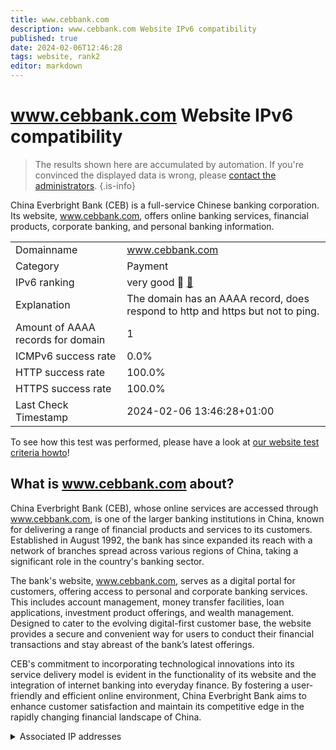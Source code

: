 ```yaml
---
title: www.cebbank.com
description: www.cebbank.com Website IPv6 compatibility
published: true
date: 2024-02-06T12:46:28
tags: website, rank2
editor: markdown
---
```


# www.cebbank.com Website IPv6 compatibility

> The results shown here are accumulated by automation. If you're convinced the displayed data is wrong, please [contact the administrators](/howto/chat). 
{.is-info}

China Everbright Bank (CEB) is a full-service Chinese banking corporation. Its website, www.cebbank.com, offers online banking services, financial products, corporate banking, and personal banking information.


|   |   |
| - | - |
| Domainname | www.cebbank.com
| Category | Payment |
| IPv6 ranking | very good :2nd_place_medal: [🔗](/howto/ranking) |
| Explanation | The domain has an AAAA record, does respond to http and https but not to ping. |
| Amount of AAAA records for domain | 1 |
| ICMPv6 success rate | 0.0%|
| HTTP success rate | 100.0% |
| HTTPS success rate | 100.0% |
| Last Check Timestamp | 2024-02-06 13:46:28+01:00 |

To see how this test was performed, please have a look at [our website test criteria howto](/howto/testcriteria/website)!


## What is www.cebbank.com about?
China Everbright Bank (CEB), whose online services are accessed through www.cebbank.com, is one of the larger banking institutions in China, known for delivering a range of financial products and services to its customers. Established in August 1992, the bank has since expanded its reach with a network of branches spread across various regions of China, taking a significant role in the country's banking sector. 

The bank's website, www.cebbank.com, serves as a digital portal for customers, offering access to personal and corporate banking services. This includes account management, money transfer facilities, loan applications, investment product offerings, and wealth management. Designed to cater to the evolving digital-first customer base, the website provides a secure and convenient way for users to conduct their financial transactions and stay abreast of the bank’s latest offerings.

CEB's commitment to incorporating technological innovations into its service delivery model is evident in the functionality of its website and the integration of internet banking into everyday finance. By fostering a user-friendly and efficient online environment, China Everbright Bank aims to enhance customer satisfaction and maintain its competitive edge in the rapidly changing financial landscape of China.



<details>
<summary>Associated IP addresses</summary>

2408:8607:1d00:0:1210::103

</details>

